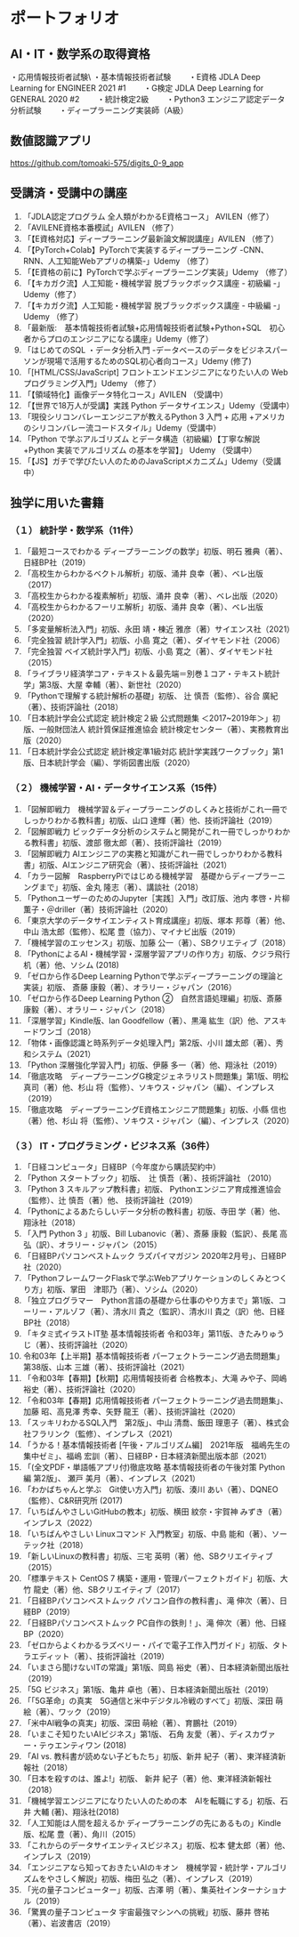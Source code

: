 # ポートフォリオ

## AI・IT・数学系の取得資格
・応用情報技術者試験\\
・基本情報技術者試験　　
・E資格 JDLA Deep Learning for ENGINEER 2021 #1　　
・G検定 JDLA Deep Learning for GENERAL 2020 #2　　
・統計検定2級　　
・Python3 エンジニア認定データ分析試験　　
・ディープラーニング実装師（A級）　　

## 数値認識アプリ
https://github.com/tomoaki-575/digits_0-9_app

## 受講済・受講中の講座
1.	「JDLA認定プログラム 全人類がわかるE資格コース」 AVILEN（修了）
2.	「AVILENE資格本番模試」AVILEN （修了）
3.	「【E資格対応】ディープラーニング最新論文解説講座」AVILEN （修了）
4.	「【PyTorch+Colab】PyTorchで実装するディープラーニング -CNN、RNN、人工知能Webアプリの構築-」Udemy （修了）
5.	「【E資格の前に】PyTorchで学ぶディープラーニング実装」Udemy （修了）
6.	「【キカガク流】人工知能・機械学習 脱ブラックボックス講座 - 初級編 -」Udemy（修了）
7.	「【キカガク流】人工知能・機械学習 脱ブラックボックス講座 - 中級編 -」Udemy （修了）
8.	「最新版:　基本情報技術者試験+応用情報技術者試験+Python+SQL　初心者からプロのエンジニアになる講座」Udemy（修了）
9.	「はじめてのSQL ・データ分析入門 -データベースのデータをビジネスパーソンが現場で活用するためのSQL初心者向コース」Udemy (修了)
10.	「[HTML/CSS/JavaScript] フロントエンドエンジニアになりたい人の Webプログラミング入門」Udemy （修了）
11.	「【領域特化】画像データ特化コース」AVILEN （受講中）
12.	「【世界で18万人が受講】実践 Python データサイエンス」Udemy（受講中）
13.	「現役シリコンバレーエンジニアが教えるPython 3 入門 + 応用 +アメリカのシリコンバレー流コードスタイル」Udemy（受講中）
14.	「Python で学ぶアルゴリズム とデータ構造（初級編）【丁寧な解説+Python 実装でアルゴリズム の基本を学習】」 Udemy （受講中）
15.	「【JS】ガチで学びたい人のためのJavaScriptメカニズム」Udemy（受講中）


## 独学に用いた書籍
### （１）	統計学・数学系（11件）
1.	「最短コースでわかる ディープラーニングの数学」初版、明石 雅典（著）、日経BP社（2019）
2.	「高校生からわかるベクトル解析」初版、涌井 良幸（著）、ベレ出版（2017）
3.	「高校生からわかる複素解析」初版、涌井 良幸（著）、ベレ出版（2020）
4.	「高校生からわかるフーリエ解析」初版、涌井 良幸（著）、ベレ出版（2020）
5.	「多変量解析法入門」初版、永田 靖・棟近 雅彦（著）サイエンス社（2021）
6.	「完全独習 統計学入門」初版、小島 寛之（著）、ダイヤモンド社（2006）
7.	「完全独習 ベイズ統計学入門」初版、小島 寛之（著）、ダイヤモンド社（2015）
8.	「ライブラリ経済学コア・テキスト＆最先端＝別巻１コア・テキスト統計学」第3版、大屋 幸輔（著）、新世社（2020）
9.	「Pythonで理解する統計解析の基礎」初版、 辻 慎吾（監修）、谷合 廣紀（著）、技術評論社（2018）
10.	「日本統計学会公式認定 統計検定２級 公式問題集 ＜2017~2019年＞」初版、一般財団法人 統計質保証推進協会 統計検定センター（著）、実務教育出版（2020）
11.	「日本統計学会公式認定 統計検定準1級対応 統計学実践ワークブック」第1版、日本統計学会（編）、学術図書出版（2020）


### （２）	機械学習・AI・データサイエンス系（15件）
1.	「図解即戦力　機械学習＆ディープラーニングのしくみと技術がこれ一冊でしっかりわかる教科書」初版、山口 達輝（著）他、技術評論社（2019）
2.	「図解即戦力 ビックデータ分析のシステムと開発がこれ一冊でしっかりわかる教科書」初版、渡部 徹太郎（著）、技術評論社（2019）
3.	「図解即戦力 AIエンジニアの実務と知識がこれ一冊でしっかりわかる教科書」初版、AIエンジニア研究会（著）、技術評論社（2021）
4.	「カラー図解　RaspberryPiではじめる機械学習　基礎からディープラーニングまで」初版、金丸 隆志（著）、講談社（2018）
5.	「PythonユーザーのためのJupyter［実践］入門」改訂版、池内 孝啓・片柳 薫子・＠driller（著）技術評論社（2020）
6.	「東京大学のデータサイエンティスト育成講座」初版、塚本 邦尊（著）他、中山 浩太郎（監修）、松尾 豊（協力）、マイナビ出版（2019）
7.	「機械学習のエッセンス」初版、加藤 公一（著）、SBクリエティブ（2018）
8.	「PythonによるAI・機械学習・深層学習アプリの作り方」初版、クジラ飛行机（著）他、ソシム (2018)
9.	「ゼロから作るDeep Learning Pythonで学ぶディープラーニングの理論と実装」初版、 斎藤 康毅（著）、オラリー・ジャパン（2016）
10.	「ゼロから作るDeep Learning Python ②　自然言語処理編」初版、斎藤 康毅（著）、オラリー・ジャパン（2018）
11.	「深層学習」Kindle版、Ian Goodfellow（著）、黒滝 紘生（訳）他、アスキードワンゴ（2018）
12.	「物体・画像認識と時系列データ処理入門」第2版、小川 雄太郎（著）、秀和システム（2021）
13.	「Python 深層強化学習入門」初版、伊藤 多一（著）他、翔泳社（2019）
14.	「徹底攻略　ディープラーニングG検定ジェネラリスト問題集」第1版、明松 真司（著）他、杉山 将（監修）、ソキウス・ジャパン（編）、インプレス（2019）
15.	「徹底攻略　ディープラーニングE資格エンジニア問題集」初版、小縣 信也（著）他、杉山 将（監修）、ソキウス・ジャパン（編）、インプレス（2020）


### （３）	IT・プログラミング・ビジネス系（36件）
1.	「日経コンピュータ」日経BP（今年度から購読契約中）
2.	「Python スタートブック」初版、　辻 慎吾（著）、技術評論社 （2010）
3.	「Python 3 スキルアップ教科書」初版、 Pythonエンジニア育成推進協会（監修）、辻 慎吾（著）他、 技術評論社（2019）
4.	「Pythonによるあたらしいデータ分析の教科書」初版、寺田 学（著）他、翔泳社（2018）
5.	「入門 Python 3 」初版、Bill Lubanovic（著）、斎藤 康毅（監訳）、長尾 高弘（訳）、オラリー・ジャパン（2015）
6.	「日経BPパソコンベストムック ラズパイマガジン 2020年2月号」、日経BP社（2020）
7.	「PythonフレームワークFlaskで学ぶWebアプリケーションのしくみとつくり方」初版、掌田　津耶乃（著）、ソシム（2020）
8.	「独立プログラマー　Python言語の基礎から仕事のやり方まで」第1版、コーリー・アルゾフ（著）、清水川 貴之（監訳）、清水川 貴之（訳）他、日経BP社（2018）
9.	「キタミ式イラストIT塾 基本情報技術者 令和03年」第11版、きたみりゅうじ（著）、技術評論社（2020）
10.	令和03年【上半期】基本情報技術者 パーフェクトラーニング過去問題集」第38版、山本 三雄（著）、技術評論社（2021）
11.	「令和03年【春期】【秋期】応用情報技術者 合格教本」、大滝 みや子、岡嶋 裕史（著）、技術評論社（2020）
12.	「令和03年【春期】応用情報技術者 パーフェクトラーニング過去問題集」、加藤 昭、高見澤 秀幸、矢野 龍王（著）、技術評論社（2020）
13.	「スッキリわかるSQL入門　第2版」、中山 清喬、飯田 理恵子（著）、株式会社フラリンク（監修）、インプレス（2021）
14.	「うかる！基本情報技術者 [午後・アルゴリズム編]　2021年版　福嶋先生の集中ゼミ」、福嶋 宏訓（著）、日経BP・日本経済新聞出版本部（2021）
15.	「(全文PDF・単語帳アプリ付)徹底攻略 基本情報技術者の午後対策 Python編 第2版」、 瀬戸 美月（著）、インプレス（2021）   
16.	「わかばちゃんと学ぶ　Git使い方入門」初版、湊川 あい（著）、DQNEO（監修）、C&R研究所 (2017)
17.	「いちばんやさしいGitHubの教本」初版、横田 紋奈・宇賀神 みずき（著）インプレス（2022）
18.	「いちばんやさしい Linuxコマンド 入門教室」初版、中島 能和（著）、ソーテック社（2018）
19.	「新しいLinuxの教科書」初版、三宅 英明（著）他、SBクリエイティブ（2015）
20.	「標準テキスト CentOS 7 構築・運用・管理パーフェクトガイド」初版、大竹 龍史（著）他、SBクリエイティブ（2017）
21.	「日経BPパソコンベストムック パソコン自作の教科書」、滝 伸次（著）、日経BP（2019）
22.	「日経BPパソコンベストムック PC自作の鉄則！」、滝 伸次（著）他、日経BP（2020）
23.	「ゼロからよくわかるラズベリー・パイで電子工作入門ガイド」初版、タトラエディット（著）、技術評論社（2019）
24.	「いまさら聞けないITの常識」第1版、岡島 裕史（著）、日本経済新聞出版社（2019）
25.	「5G ビジネス」第1版、亀井 卓也（著）、日本経済新聞出版社（2019）
26.	「「5G革命」の真実　5G通信と米中デジタル冷戦のすべて」初版、深田 萌絵（著）、ワック（2019）
27.	「米中AI戦争の真実」初版、深田 萌絵（著）、育鵬社（2019）
28.	「いまこそ知りたいAIビジネス」第1版、 石角 友愛（著）、ディスカヴァー・テゥエンティワン (2018)
29.	「AI vs. 教科書が読めない子どもたち」初版、新井 紀子（著）、東洋経済新報社（2018）
30.	「日本を殺すのは、誰よ!」初版、 新井 紀子（著）他、東洋経済新報社（2018）
31.	「機械学習エンジニアになりたい人のための本　AIを転職にする」初版、石井 大輔 (著)、翔泳社(2018)
32.	「人工知能は人間を超えるか ディープラーニングの先にあるもの」Kindle 版、松尾 豊（著）、角川（2015）
33.	「これからのデータサイエンティスビジネス」初版、松本 健太郎（著）他、インプレス（2019）
34.	「エンジニアなら知っておきたいAIのキオン　機械学習・統計学・アルゴリズムをやさしく解説」初版、梅田 弘之（著）、インプレス（2019）
35.	「光の量子コンピューター」初版、古澤 明（著）、集英社インターナショナル（2019）
36.	「驚異の量子コンピュータ 宇宙最強マシンへの挑戦」初版、藤井 啓祐（著）、岩波書店（2019）
